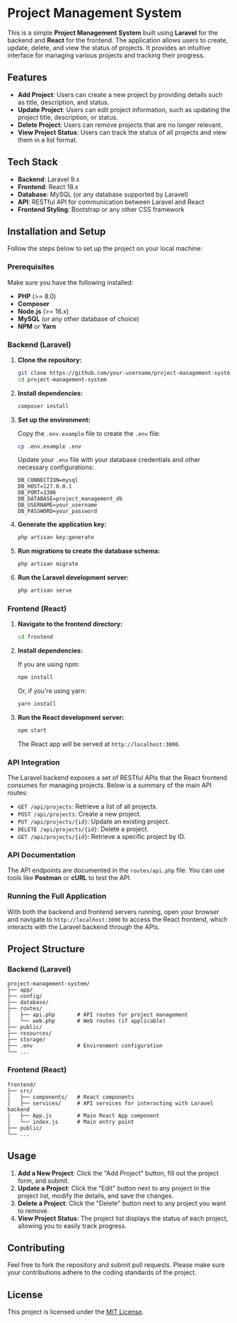 # Project Management System

This is a simple **Project Management System** built using **Laravel** for the backend and **React** for the frontend. The application allows users to create, update, delete, and view the status of projects. It provides an intuitive interface for managing various projects and tracking their progress.

## Features

- **Add Project**: Users can create a new project by providing details such as title, description, and status.
- **Update Project**: Users can edit project information, such as updating the project title, description, or status.
- **Delete Project**: Users can remove projects that are no longer relevant.
- **View Project Status**: Users can track the status of all projects and view them in a list format.

## Tech Stack

- **Backend**: Laravel 9.x
- **Frontend**: React 18.x
- **Database**: MySQL (or any database supported by Laravel)
- **API**: RESTful API for communication between Laravel and React
- **Frontend Styling**: Bootstrap or any other CSS framework

## Installation and Setup

Follow the steps below to set up the project on your local machine:

### Prerequisites

Make sure you have the following installed:

- **PHP** (>= 8.0)
- **Composer**
- **Node.js** (>= 16.x)
- **MySQL** (or any other database of choice)
- **NPM** or **Yarn**

### Backend (Laravel)

1. **Clone the repository:**

   ```bash
   git clone https://github.com/your-username/project-management-system.git
   cd project-management-system
   ```

2. **Install dependencies:**

   ```bash
   composer install
   ```

3. **Set up the environment:**

   Copy the `.env.example` file to create the `.env` file:

   ```bash
   cp .env.example .env
   ```

   Update your `.env` file with your database credentials and other necessary configurations:

   ```
   DB_CONNECTION=mysql
   DB_HOST=127.0.0.1
   DB_PORT=3306
   DB_DATABASE=project_management_db
   DB_USERNAME=your_username
   DB_PASSWORD=your_password
   ```

4. **Generate the application key:**

   ```bash
   php artisan key:generate
   ```

5. **Run migrations to create the database schema:**

   ```bash
   php artisan migrate
   ```

6. **Run the Laravel development server:**

   ```bash
   php artisan serve
   ```

### Frontend (React)

1. **Navigate to the frontend directory:**

   ```bash
   cd frontend
   ```

2. **Install dependencies:**

   If you are using npm:

   ```bash
   npm install
   ```

   Or, if you're using yarn:

   ```bash
   yarn install
   ```

3. **Run the React development server:**

   ```bash
   npm start
   ```

   The React app will be served at `http://localhost:3000`.

### API Integration

The Laravel backend exposes a set of RESTful APIs that the React frontend consumes for managing projects. Below is a summary of the main API routes:

- `GET /api/projects`: Retrieve a list of all projects.
- `POST /api/projects`: Create a new project.
- `PUT /api/projects/{id}`: Update an existing project.
- `DELETE /api/projects/{id}`: Delete a project.
- `GET /api/projects/{id}`: Retrieve a specific project by ID.

### API Documentation

The API endpoints are documented in the `routes/api.php` file. You can use tools like **Postman** or **cURL** to test the API.

### Running the Full Application

With both the backend and frontend servers running, open your browser and navigate to `http://localhost:3000` to access the React frontend, which interacts with the Laravel backend through the APIs.

## Project Structure

### Backend (Laravel)

```
project-management-system/
├── app/
├── config/
├── database/
├── routes/
│   ├── api.php       # API routes for project management
│   └── web.php       # Web routes (if applicable)
├── public/
├── resources/
├── storage/
├── .env              # Environment configuration
└── ...
```

### Frontend (React)

```
frontend/
├── src/
│   ├── components/   # React components
│   ├── services/     # API services for interacting with Laravel backend
│   ├── App.js        # Main React App component
│   └── index.js      # Main entry point
├── public/
└── ...
```

## Usage

1. **Add a New Project**: Click the "Add Project" button, fill out the project form, and submit.
2. **Update a Project**: Click the "Edit" button next to any project in the project list, modify the details, and save the changes.
3. **Delete a Project**: Click the "Delete" button next to any project you want to remove.
4. **View Project Status**: The project list displays the status of each project, allowing you to easily track progress.

## Contributing

Feel free to fork the repository and submit pull requests. Please make sure your contributions adhere to the coding standards of the project.

## License

This project is licensed under the [MIT License](LICENSE).
